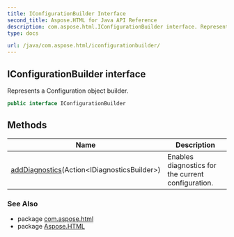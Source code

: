 ```yaml
---
title: IConfigurationBuilder Interface
second_title: Aspose.HTML for Java API Reference
description: com.aspose.html.IConfigurationBuilder interface. Represents a Configuration object builder
type: docs

url: /java/com.aspose.html/iconfigurationbuilder/
---
```

## IConfigurationBuilder interface

Represents a Configuration object builder.

```java
public interface IConfigurationBuilder
```

## Methods

| Name | Description |
| --- | --- |
| [addDiagnostics](../../com.aspose.html/iconfigurationbuilder/adddiagnostics/)(Action&lt;IDiagnosticsBuilder&gt;) | Enables diagnostics for the current configuration. |

### See Also

* package [com.aspose.html](../../com.aspose.html/)
* package [Aspose.HTML](../../)
